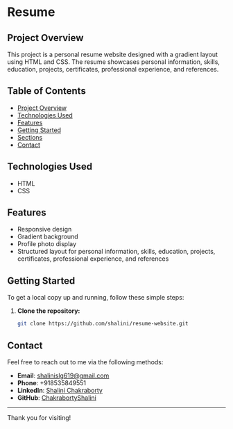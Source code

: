 # Resume 


## Project Overview
This project is a personal resume website designed with a gradient layout using HTML and CSS. The resume showcases personal information, skills, education, projects, certificates, professional experience, and references.

## Table of Contents
- [Project Overview](#project-overview)
- [Technologies Used](#technologies-used)
- [Features](#features)
- [Getting Started](#getting-started)
- [Sections](#sections)
- [Contact](#contact)

## Technologies Used
- HTML
- CSS

## Features
- Responsive design
- Gradient background
- Profile photo display
- Structured layout for personal information, skills, education, projects, certificates, professional experience, and references

## Getting Started
To get a local copy up and running, follow these simple steps:

1. **Clone the repository:**
   ```bash
   git clone https://github.com/shalini/resume-website.git
   
## Contact
Feel free to reach out to me via the following methods:

- **Email**: [shalinislg619@gmail.com](mailto:shalinislg619@gmail.com)
- **Phone**: +918535849551
- **LinkedIn**: [Shalini Chakraborty](https://www.linkedin.com/in/shalini-c-0a2713201/)
- **GitHub**: [ChakrabortyShalini](https://github.com/ChakrabortyShalini)

---

Thank you for visiting!
